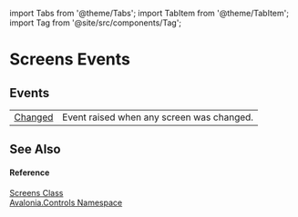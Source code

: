 import Tabs from '@theme/Tabs'; 
import TabItem from '@theme/TabItem'; 
import Tag from '@site/src/components/Tag'; 

# Screens Events




## Events
<table>
<tr>
<td><a href="E_Avalonia_Controls_Screens_Changed">Changed</a></td>
<td>Event raised when any screen was changed.</td>
</tr>
</table>

## See Also


#### Reference
<a href="T_Avalonia_Controls_Screens">Screens Class</a>  
<a href="N_Avalonia_Controls">Avalonia.Controls Namespace</a>  
